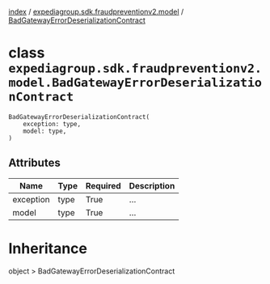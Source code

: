 [index](index.md) /
[expediagroup.sdk.fraudpreventionv2.model](expediagroup.sdk.fraudpreventionv2.model.md)
/
[BadGatewayErrorDeserializationContract](BadGatewayErrorDeserializationContract.md)

# class `expediagroup.sdk.fraudpreventionv2.model.BadGatewayErrorDeserializationContract`

```
BadGatewayErrorDeserializationContract(
    exception: type,
    model: type,
)
```

## Attributes

| Name      | Type | Required | Description |
| --------- | ---- | -------- | ----------- |
| exception | type | True     | …           |
| model     | type | True     | …           |

# Inheritance

object > BadGatewayErrorDeserializationContract
